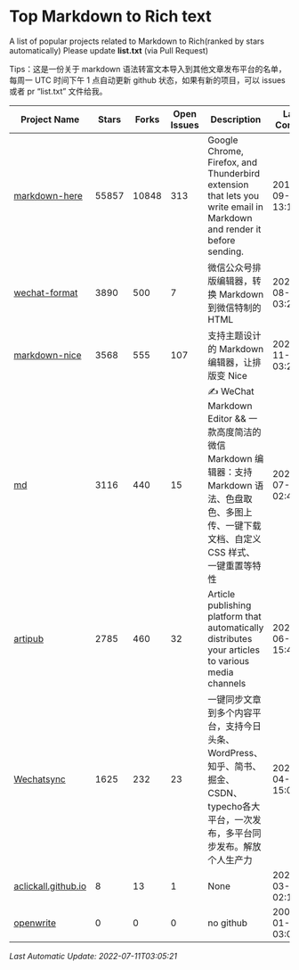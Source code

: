 # Top Markdown to Rich text
A list of popular projects related to Markdown to Rich(ranked by stars automatically)
Please update **list.txt** (via Pull Request)

Tips：这是一份关于 markdown 语法转富文本导入到其他文章发布平台的名单，每周一 UTC 时间下午 1 点自动更新 github 状态，如果有新的项目，可以 issues 或者 pr “list.txt” 文件给我。

| Project Name | Stars | Forks | Open Issues | Description | Last Commit |
| ------------ | ----- | ----- | ----------- | ----------- | ----------- |
| [markdown-here](https://github.com/adam-p/markdown-here) | 55857 | 10848 | 313 | Google Chrome, Firefox, and Thunderbird extension that lets you write email in Markdown and render it before sending. | 2018-09-30 13:17:46 |
| [wechat-format](https://github.com/lyricat/wechat-format) | 3890 | 500 | 7 | 微信公众号排版编辑器，转换 Markdown 到微信特制的 HTML | 2021-08-24 03:22:49 |
| [markdown-nice](https://github.com/mdnice/markdown-nice) | 3568 | 555 | 107 | 支持主题设计的 Markdown 编辑器，让排版变 Nice | 2020-11-12 03:20:27 |
| [md](https://github.com/doocs/md) | 3116 | 440 | 15 | ✍ WeChat Markdown Editor && 一款高度简洁的微信 Markdown 编辑器：支持 Markdown 语法、色盘取色、多图上传、一键下载文档、自定义 CSS 样式、一键重置等特性 | 2022-07-11 02:40:14 |
| [artipub](https://github.com/crawlab-team/artipub) | 2785 | 460 | 32 | Article publishing platform that automatically distributes your articles to various media channels | 2021-06-12 15:46:38 |
| [Wechatsync](https://github.com/wechatsync/Wechatsync) | 1625 | 232 | 23 | 一键同步文章到多个内容平台，支持今日头条、WordPress、知乎、简书、掘金、CSDN、typecho各大平台，一次发布，多平台同步发布。解放个人生产力 | 2022-04-20 15:00:59 |
| [aclickall.github.io](https://github.com/aclickall/aclickall.github.io) | 8 | 13 | 1 | None | 2020-03-26 02:10:32 |
| [openwrite](https://www.openwrite.cn/) | 0 | 0 | 0 | no github | 2006-01-02 03:04:05 |

*Last Automatic Update: 2022-07-11T03:05:21*
